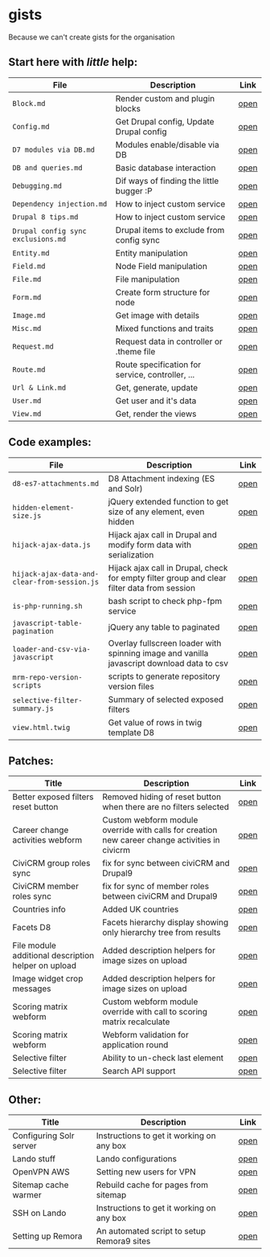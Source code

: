 # gists
Because we can't create gists for the organisation

## Start here with *little* help:
| File | Description | Link |
| --- | --- | --- |
| `Block.md` | Render custom and plugin blocks | [open](https://github.com/MantaRayMedia/gists/blob/master/Block.md) |
| `Config.md` | Get Drupal config, Update Drupal config | [open](https://github.com/MantaRayMedia/gists/blob/master/Config.md) |
| `D7 modules via DB.md` | Modules enable/disable via DB | [open](https://github.com/MantaRayMedia/gists/blob/master/D7%20modules%20via%20DB.md) |
| `DB and queries.md` | Basic database interaction | [open](https://github.com/MantaRayMedia/gists/blob/master/DB%20and%20queries.md) |
| `Debugging.md` | Dif ways of finding the little bugger :P | [open](https://github.com/MantaRayMedia/gists/blob/master/Debugging.md) |
| `Dependency injection.md` | How to inject custom service | [open](https://github.com/MantaRayMedia/gists/blob/master/Dependency%20injection.md) |
| `Drupal 8 tips.md` | How to inject custom service | [open](https://github.com/MantaRayMedia/gists/blob/master/Drupal%208%20tips.md) |
| `Drupal config sync exclusions.md` | Drupal items to exclude from config sync | [open](https://github.com/MantaRayMedia/gists/blob/master/Drupal%20config%20sync%20exclusions.md) |
| `Entity.md` | Entity manipulation | [open](https://github.com/MantaRayMedia/gists/blob/master/Entity.md) |
| `Field.md` | Node Field manipulation | [open](https://github.com/MantaRayMedia/gists/blob/master/Field.md) |
| `File.md` | File manipulation | [open](https://github.com/MantaRayMedia/gists/blob/master/File.md) |
| `Form.md` | Create form structure for node | [open](https://github.com/MantaRayMedia/gists/blob/master/Form.md) |
| `Image.md` | Get image with details | [open](https://github.com/MantaRayMedia/gists/blob/master/Image.md) |
| `Misc.md` | Mixed functions and traits | [open](https://github.com/MantaRayMedia/gists/blob/master/Misc.md) |
| `Request.md` | Request data in controller or .theme file | [open](https://github.com/MantaRayMedia/gists/blob/master/Request.md) |
| `Route.md` | Route specification for service, controller, ... | [open](https://github.com/MantaRayMedia/gists/blob/master/Route.md) |
| `Url & Link.md` | Get, generate, update | [open](https://github.com/MantaRayMedia/gists/blob/master/Url%20%26%20Link.md) |
| `User.md` | Get user and it's data | [open](https://github.com/MantaRayMedia/gists/blob/master/User.md) |
| `View.md` | Get, render the views | [open](https://github.com/MantaRayMedia/gists/blob/master/View.md) |


## Code examples:
| File | Description | Link |
| --- | --- | --- |
| `d8-es7-attachments.md` | D8 Attachment indexing (ES and Solr) | [open](https://github.com/MantaRayMedia/gists/blob/master/Code/d8-es7-attachments.md) |
| `hidden-element-size.js` | jQuery extended function to get size of any element, even hidden | [open](https://github.com/MantaRayMedia/gists/blob/master/Code/hidden-element-size.js) |
| `hijack-ajax-data.js` | Hijack ajax call in Drupal and modify form data with serialization | [open](https://github.com/MantaRayMedia/gists/blob/master/Code/hijack-ajax-data.js) |
| `hijack-ajax-data-and-clear-from-session.js` | Hijack ajax call in Drupal, check for empty filter group and clear filter data from session | [open](https://github.com/MantaRayMedia/gists/blob/master/Code/hijack-ajax-data-and-clear-from-session.js) |
| `is-php-running.sh` | bash script to check php-fpm service | [open](https://github.com/MantaRayMedia/gists/blob/master/Code/is-php-running.sh) |
| `javascript-table-pagination` | jQuery any table to paginated | [open](https://github.com/MantaRayMedia/gists/blob/master/Code/javascript-table-pagination/index.html) |
| `loader-and-csv-via-javascript` | Overlay fullscreen loader with spinning image and vanilla javascript download data to csv | [open](https://github.com/MantaRayMedia/gists/blob/master/Code/loader-and-csv-via-javascript/index.html) |
| `mrm-repo-version-scripts` | scripts to generate repository version files | [open](https://github.com/MantaRayMedia/gists/blob/master/Code/mrm-repo-version-scripts/README.md) |
| `selective-filter-summary.js` | Summary of selected exposed filters | [open](https://github.com/MantaRayMedia/gists/blob/master/Code/selective-filter-summary.js) |
| `view.html.twig` | Get value of rows in twig template D8 | [open](https://github.com/MantaRayMedia/gists/blob/master/Code/view.html.twig) |

## Patches:
| Title | Description | Link |
| --- | --- | --- |
| Better exposed filters reset button | Removed hiding of reset button when there are no filters selected  | [open](https://github.com/MantaRayMedia/gists/blob/master/Patches/always_show_reset_button.patch) |
| Career change activities webform | Custom webform module override with calls for creation new career change activities in civicrm  | [open](https://github.com/MantaRayMedia/gists/blob/master/Patches/create_career_change_activity_in_civicrm_on_field_change.patch) |
| CiviCRM group roles sync | fix for sync between civiCRM and Drupal9 | [open](https://github.com/MantaRayMedia/gists/blob/master/Patches/civicrm_group_roles_sync.patch) |
| CiviCRM member roles sync | fix for sync of member roles between civiCRM and Drupal9 | [open](https://github.com/MantaRayMedia/gists/blob/master/Patches/civicrm_member_roles_sync.patch) |
| Countries info | Added UK countries | [open](https://github.com/MantaRayMedia/gists/blob/master/Patches/uk_countries_divided.patch) |
| Facets D8 | Facets hierarchy display showing only hierarchy tree from results | [open](https://github.com/MantaRayMedia/gists/blob/master/Patches/d8_facets_hierarchy_query_results_build_from_results.patch) |
| File module additional description helper on upload |Added description helpers for image sizes on upload  | [open](https://github.com/MantaRayMedia/gists/blob/master/Patches/image_file_description_helper.patch) |
| Image widget crop messages |Added description helpers for image sizes on upload  | [open](https://github.com/MantaRayMedia/gists/blob/master/Patches/soft-limit-message.patch) |
| Scoring matrix webform | Custom webform module override with call to scoring matrix recalculate | [open](https://github.com/MantaRayMedia/gists/blob/master/Patches/webform_call_custom_for_matrix_calculate.patch) |
| Scoring matrix webform | Webform validation for application round | [open](https://github.com/MantaRayMedia/gists/blob/master/Patches/webform_validation-application-round.patch) |
| Selective filter | Ability to un-check last element | [open](https://github.com/MantaRayMedia/gists/blob/master/Patches/views_module_fix_for_selective_filter_uncheck_last.patch) |
| Selective filter | Search API support | [open](https://github.com/MantaRayMedia/gists/blob/master/Patches/views_selective_filters-search_api.patch) |

## Other:
| Title | Description | Link |
| --- | --- | --- |
| Configuring Solr server | Instructions to get it working on any box | [open](https://github.com/MantaRayMedia/gists/blob/master/Other/solr-configuration.md) |
| Lando stuff | Lando configurations | [open](https://github.com/MantaRayMedia/gists/blob/master/Lando.md) |
| OpenVPN AWS | Setting new users for VPN| [open](https://github.com/MantaRayMedia/gists/blob/master/OpenVPN.md) |
| Sitemap cache warmer | Rebuild cache for pages from sitemap| [open](https://github.com/MantaRayMedia/gists/blob/master/Code/sitemap_cache_warmer.php) |
| SSH on Lando | Instructions to get it working on any box | [open](https://github.com/MantaRayMedia/gists/blob/master/Other/lando-ssh.md) |
| Setting up Remora | An automated script to setup Remora9 sites | [open](https://github.com/MantaRayMedia/gists/blob/master/Remora8/Setup.md) |
